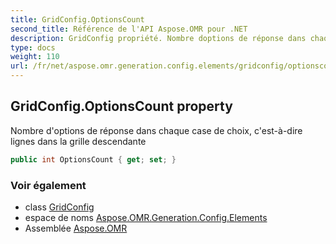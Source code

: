 ```yaml
---
title: GridConfig.OptionsCount
second_title: Référence de l'API Aspose.OMR pour .NET
description: GridConfig propriété. Nombre doptions de réponse dans chaque case de choix cestàdire lignes dans la grille descendante
type: docs
weight: 110
url: /fr/net/aspose.omr.generation.config.elements/gridconfig/optionscount/
---
```

## GridConfig.OptionsCount property

Nombre d'options de réponse dans chaque case de choix, c'est-à-dire lignes dans la grille descendante

```csharp
public int OptionsCount { get; set; }
```

### Voir également

* class [GridConfig](../)
* espace de noms [Aspose.OMR.Generation.Config.Elements](../../gridconfig/)
* Assemblée [Aspose.OMR](../../../)



